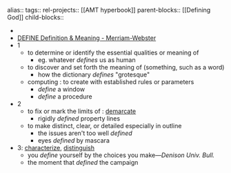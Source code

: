 alias::
tags:: 
rel-projects:: [[AMT hyperbook]]
parent-blocks:: [[Defining God]] 
child-blocks::

-
- [DEFINE Definition & Meaning - Merriam-Webster](https://www.merriam-webster.com/dictionary/define)
- 1
	- to determine or identify the essential qualities or meaning of
		- eg. whatever *defines* us as human
	- to discover and set forth the meaning of (something, such as a word)
		- how the dictionary *defines* "grotesque"
	- computing : to create with established rules or parameters
		- *define* a window
		- *define* a procedure
- 2
	- to fix or mark the limits of : [demarcate](https://www.merriam-webster.com/dictionary/demarcate)
		- rigidly *defined* property lines
	- to make distinct, clear, or detailed especially in outline
		- the issues aren't too well *defined*
		- eyes *defined* by mascara
- 3: [characterize](https://www.merriam-webster.com/dictionary/characterize), [distinguish](https://www.merriam-webster.com/dictionary/distinguish)
	- you *define* yourself by the choices you make—*Denison Univ. Bull.*
	- the moment that *defined* the campaign